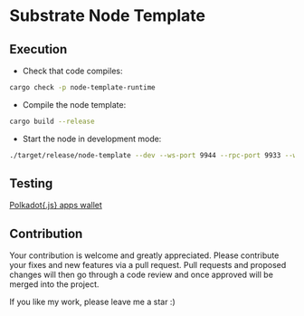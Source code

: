 # Substrate Node Template

## Execution

- Check that code compiles:
```sh
cargo check -p node-template-runtime
```

- Compile the node template:
```sh
cargo build --release
```

- Start the node in development mode:
```sh
./target/release/node-template --dev --ws-port 9944 --rpc-port 9933 --ws-external --rpc-external
```

## Testing

[Polkadot{.js} apps wallet](https://polkadot.js.org/apps/?rpc=wss://rpc.tauhu.cloud#/explorer)

## Contribution

Your contribution is welcome and greatly appreciated. Please contribute your fixes and new features via a pull request.
Pull requests and proposed changes will then go through a code review and once approved will be merged into the project.

If you like my work, please leave me a star :)
